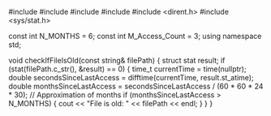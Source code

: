#include <iostream>
#include <string>
#include <fstream>
#include <ctime>
#include <dirent.h>
#include <sys/stat.h>


const int N_MONTHS = 6;
const int M_Access_Count = 3;
using namespace std;

void checkIfFileIsOld(const string& filePath) {
    struct stat result;
    if (stat(filePath.c_str(), &result) == 0) {
        time_t currentTime = time(nullptr);
        double secondsSinceLastAccess = difftime(currentTime, result.st_atime);
        double monthsSinceLastAccess = secondsSinceLastAccess / (60 * 60 * 24 * 30); // Approximation of months
        if (monthsSinceLastAccess > N_MONTHS) {
            cout << "File is old: " << filePath << endl;
        }
    }
}
